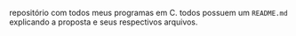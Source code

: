 repositório com todos meus programas em C. todos possuem um ```README.md``` explicando a proposta e seus respectivos arquivos.
